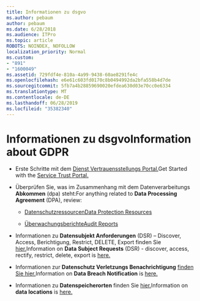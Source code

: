 ```yaml
---
title: Informationen zu dsgvo
ms.author: pebaum
author: pebaum
ms.date: 6/28/2018
ms.audience: ITPro
ms.topic: article
ROBOTS: NOINDEX, NOFOLLOW
localization_priority: Normal
ms.custom:
- "891"
- "1600049"
ms.assetid: 729fdf4e-810a-4a99-9438-60ae8291fe4c
ms.openlocfilehash: e6e61c603fd0170c8b0494992da2bfa558b4d7de
ms.sourcegitcommit: 5fb7a4b28859690020efdea630d03e70cc0e6334
ms.translationtype: MT
ms.contentlocale: de-DE
ms.lasthandoff: 06/28/2019
ms.locfileid: "35382340"
---
```

# <a name="information-about-gdpr"></a><span data-ttu-id="b631f-102">Informationen zu dsgvo</span><span class="sxs-lookup"><span data-stu-id="b631f-102">Information about GDPR</span></span>

- <span data-ttu-id="b631f-103">Erste Schritte mit dem [Dienst Vertrauensstellungs Portal.](https://servicetrust.microsoft.com/ViewPage/GDPRGetStarted)</span><span class="sxs-lookup"><span data-stu-id="b631f-103">Get Started with the [Service Trust Portal.](https://servicetrust.microsoft.com/ViewPage/GDPRGetStarted)</span></span>

- <span data-ttu-id="b631f-104">Überprüfen Sie, was im Zusammenhang mit dem Datenverarbeitungs **Abkommen** (dpa) steht:</span><span class="sxs-lookup"><span data-stu-id="b631f-104">For anything related to **Data Processing Agreement** (DPA), review:</span></span>

  - [<span data-ttu-id="b631f-105">Datenschutzressourcen</span><span class="sxs-lookup"><span data-stu-id="b631f-105">Data Protection Resources</span></span>](https://servicetrust.microsoft.com/ViewPage/TrustDocuments)

  - [<span data-ttu-id="b631f-106">Überwachungsberichte</span><span class="sxs-lookup"><span data-stu-id="b631f-106">Audit Reports</span></span>](https://servicetrust.microsoft.com/ViewPage/MSComplianceGuide)

- <span data-ttu-id="b631f-107">Informationen zu **Datensubjekt Anforderungen** (DSR) – Discover, Access, Berichtigung, Restrict, DELETE, Export finden Sie [hier.](https://docs.microsoft.com/microsoft-365/compliance/gdpr-dsr-office365)</span><span class="sxs-lookup"><span data-stu-id="b631f-107">Information on **Data Subject Requests** (DSR) - discover, access, rectify, restrict, delete, export is [here.](https://docs.microsoft.com/microsoft-365/compliance/gdpr-dsr-office365)</span></span>

- <span data-ttu-id="b631f-108">Informationen zur **Datenschutz Verletzungs Benachrichtigung** [finden Sie hier.](https://servicetrust.microsoft.com/ViewPage/GDPRBreach)</span><span class="sxs-lookup"><span data-stu-id="b631f-108">Information on **Data Breach Notification** is [here.](https://servicetrust.microsoft.com/ViewPage/GDPRBreach)</span></span>

- <span data-ttu-id="b631f-109">Informationen zu **Datenspeicherorten** finden Sie [hier.](https://products.office.com/where-is-your-data-located?ms.officeurl=datamaps&amp;geo=All#All)</span><span class="sxs-lookup"><span data-stu-id="b631f-109">Information on **data locations** is [here.](https://products.office.com/where-is-your-data-located?ms.officeurl=datamaps&amp;geo=All#All)</span></span>
